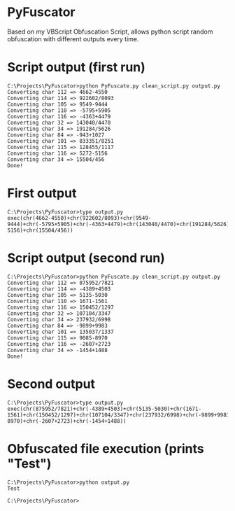 PyFuscator
========================

Based on my VBScript Obfuscation Script, allows python script random obfuscation with different outputs every time.


Script output (first run)
========================
```
C:\Projects\PyFuscator>python PyFuscate.py clean_script.py output.py
Converting char 112 => 4662-4550
Converting char 114 => 922602/8093
Converting char 105 => 9549-9444
Converting char 110 => -5795+5905
Converting char 116 => -4363+4479
Converting char 32 => 143040/4470
Converting char 34 => 191284/5626
Converting char 84 => -943+1027
Converting char 101 => 833351/8251
Converting char 115 => 128455/1117
Converting char 116 => 5272-5156
Converting char 34 => 15504/456
Done!
```

First output
========================
```
C:\Projects\PyFuscator>type output.py
exec(chr(4662-4550)+chr(922602/8093)+chr(9549-9444)+chr(-5795+5905)+chr(-4363+4479)+chr(143040/4470)+chr(191284/5626)+chr(-943+1027)+chr(833351/8251)+chr(128455/1117)+chr(5272-5156)+chr(15504/456))
```

Script output (second run)
========================
```
C:\Projects\PyFuscator>python PyFuscate.py clean_script.py output.py
Converting char 112 => 875952/7821
Converting char 114 => -4389+4503
Converting char 105 => 5135-5030
Converting char 110 => 1671-1561
Converting char 116 => 150452/1297
Converting char 32 => 107104/3347
Converting char 34 => 237932/6998
Converting char 84 => -9899+9983
Converting char 101 => 135037/1337
Converting char 115 => 9085-8970
Converting char 116 => -2607+2723
Converting char 34 => -1454+1488
Done!
```

Second output
========================
```
C:\Projects\PyFuscator>type output.py
exec(chr(875952/7821)+chr(-4389+4503)+chr(5135-5030)+chr(1671-1561)+chr(150452/1297)+chr(107104/3347)+chr(237932/6998)+chr(-9899+9983)+chr(135037/1337)+chr(9085-8970)+chr(-2607+2723)+chr(-1454+1488))
```

Obfuscated file execution (prints "Test")
========================
```
C:\Projects\PyFuscator>python output.py
Test

C:\Projects\PyFuscator>
```
